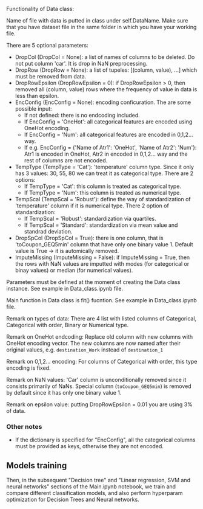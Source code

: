 Functionality of Data class:

Name of file with data is putted in class under self.DataName. Make sure that you have dataset file in the same folder in which you have your working file.

There are 5 optional parameters:
- DropCol (DropCol = None): a list of names of columns to be deleted. Do not put column 'car'. It is drop in NaN preprocessing.
- DropRow (DropRow = None): a list of tupeles: [(column, value), ...] which must be removed from data.
- DropRowEpsilon (DropRowEpsilon = 0): if DropRowEpsilon > 0, then removed all (column, value) rows where the frequency of value in data is less than epsilon.
- EncConfig (EncConfig = None): encoding conficuration. The are some possible input:
    - If not defined: there is no endcoding included.
    - If EncConfig = 'OneHot': all categorical features are encoded using OneHot encoding.
    - If EncConfig = 'Num': all categorical features are encoded in 0,1,2... way.
    - If e.g. EncConfig = {'Name of Atr1': 'OneHot', 'Name of Atr2': 'Num'}: Atr1 is encoded in OneHot, Atr2 in encoded in 0,1,2... way and the rest of columns are not encoded.
- TempType (TempType = 'Cat'): 'temperature' column type. Since it only has 3 values: 30, 55, 80 we can treat it as categorical type. There are 2 options:
    - If TempType = 'Cat': this column is treated as categorical type.
    - If TempType = 'Num': this column is treated as numerical type.
- TempScal (TempScal = 'Robust'): define the way of standardization of 'temperature' column if it is numerical type. There 2 option of standardization:
    - If TempScal = 'Robust': standardization via quartiles.
    - If TempScal = 'Standard': standardization via mean value and standrad deviation.
- DropSpCol (DropSpCol = True): there is one column, that is 'toCoupon_GEQ5min' column that have only one binary value 1. Default value is True -> it is automically removed.
- ImputeMissing (ImputeMissing = False): if ImputeMissing = True, then the rows with NaN values are imputted with modes (for categorical or binay values) or median (for numerical values).

Parameters must be defined at the moment of creating the Data class instance. See example in Data_class.ipynb file.
 
Main function in Data class is fit() fucntion. See example in Data_class.ipynb file.

Remark on types of data: There are 4 list with listed columns of Categorical, Categorical with order, Binary or Numerical type.

Remark on OneHot endcoding: Replace old column with new columns with OneHot encoding vector.
The new columns are now named after their original values, e.g. `destination_Work` instead of `destination_1` 

Remark on 0,1,2... encoding: For columns of Categorical with order, this type encoding is fixed.

Remark on NaN values: 'Car' column is unconditionally removed since it consists primarily of NaNs. Special column (`toCoupon_GEQ5min`) is removed by default since it has only one binary value 1.

Remark on epsilon value: putting DropRowEpsilon = 0.01 you are using 3% of data.


### Other notes
- If the dictionary is specified for "EncConfig", all the categorical columns must be provided as keys, otherwise they are not encoded. 

## Models training
Then, in the subsequent "Decision tree" and "Linear regression, SVM and neural networks" sections of the Main.ipynb notebook, we train and compare different classification models, and also perform hyperparam optimization for Decision Trees and Neural networks.